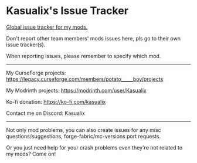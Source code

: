 # Kasualix's Issue Tracker
[Global issue tracker for my mods.](https://github.com/MCTeamPotato/Kasualix-Issue-Tracker/issues)

Don't report other team members' mods issues here, pls go to their own issue tracker(s).

When reporting issues, please remember to specify which mod.
____
My CurseForge projects: https://legacy.curseforge.com/members/potato_____boy/projects

My Modrinth projects: https://modrinth.com/user/Kasualix

Ko-fi donation: https://ko-fi.com/kasualix

Contact me on Discord: Kasualix
____
Not only mod problems, you can also create issues for any misc questions/suggestions, forge-fabric/mc-versions port requests.

Or you just need help for your crash problems even they're not related to my mods? Come on!
